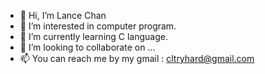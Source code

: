 - 👋 Hi, I’m Lance Chan
- 👀 I’m interested in computer program.
- 🌱 I’m currently learning C language.
- 💞️ I’m looking to collaborate on ...
- 📫 You can reach me by my gmail : cltryhard@gmail.com

<!---
CLtryhard/CLtryhard is a ✨ special ✨ repository because its `README.md` (this file) appears on your GitHub profile.
You can click the Preview link to take a look at your changes.
--->
